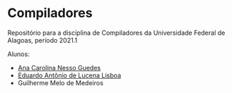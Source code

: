 # Compiladores

Repositório para a disciplina de Compiladores da Universidade Federal de Alagoas, período 2021.1

Alunos:
- [Ana Carolina Nesso Guedes][github-carol]
- [Eduardo Antônio de Lucena Lisboa][github-lisboa]
- Guilherme Melo de Medeiros




<!-- LINKS -->
[github-carol]: https://github.com/carolnesso
[github-lisboa]: https://github.com/EduardoLisboa

